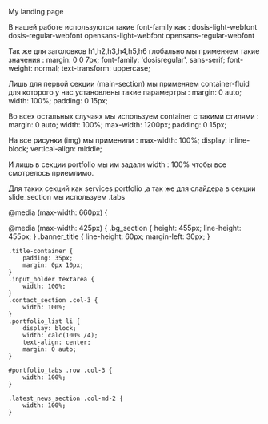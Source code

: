 My landing page

В нашей работе используются такие font-family как :
dosis-light-webfont
dosis-regular-webfont
opensans-light-webfont
opensans-regular-webfont

Так же для заголовков h1,h2,h3,h4,h5,h6 глобально мы применяем такие значения :
    margin: 0 0 7px;
    font-family: 'dosisregular', sans-serif;
    font-weight: normal;
    text-transform: uppercase;

Лишь для первой секции (main-section) мы применяем container-fluid для которого у нас установлены такие парамертры : 
    margin: 0 auto;
    width: 100%;
    padding: 0 15px;

Во всех остальных случаях мы используем container с такими стилями :
    margin: 0 auto;
    width: 100%;
    max-width: 1200px;
    padding: 0 15px;

На все рисунки (img) мы применили :
    max-width: 100%;
    display: inline-block;
    vertical-align: middle;           

И лишь в секции portfolio мы им задали width : 100% чтобы все смотрелось приемлимо.

Для таких секций как services portfolio ,а так же для слайдера в секции slide_section мы используем  .tabs








@media (max-width: 660px) {




@media (max-width: 425px) {
    .bg_section {
        height: 455px;
        line-height: 455px;
    }
    .banner_title {
        line-height: 60px;
        margin-left: 30px;
    }
    
    .title-container {
        padding: 35px;
        margin: 0px 10px;
    }
    .input_holder textarea { 
        width: 100%;
    }
    .contact_section .col-3 {
        width: 100%;
    }
    .portfolio_list li {
        display: block;
        width: calc(100% /4);
        text-align: center;
        margin: 0 auto;
    }

    #portfolio_tabs .row .col-3 {
        width: 100%;
    }

    .latest_news_section .col-md-2 {
        width: 100%;
    }